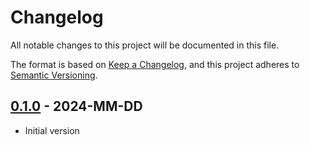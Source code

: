 # Changelog

All notable changes to this project will be documented in this file.

The format is based on [Keep a Changelog](https://keepachangelog.com/en/1.1.0/),
and this project adheres to [Semantic Versioning](https://semver.org/spec/v2.0.0.html).


## [0.1.0] - 2024-MM-DD

- Initial version

[0.1.0]: https://github.com/vc-bonn/torchhull/releases/tag/v0.1.0
